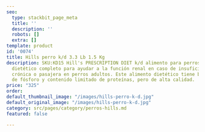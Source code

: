 ```yaml
---
seo:
  type: stackbit_page_meta
  title: ''
  description: ''
  robots: []
  extra: []
template: product
id: '0074'
title: Hills perro k/d 3.3 Lb 1.5 Kg
description: SKU:KD15 Hill's PRESCRIPTION DIET k/d alimento para perros es un alimento
  dietético completo para ayudar a la función renal en caso de insuficiencia renal
  crónica o pasajera en perros adultos. Este alimento dietético tiene bajo contenido
  de fósforo y contenido limitado de proteínas, pero de alta calidad.
price: "325"
order: 
default_thumbnail_image: "/images/hills-perro-k-d.jpg"
default_original_image: "/images/hills-perro-k-d.jpg"
category: src/pages/category/perros-hills.md
featured: false

---
```

